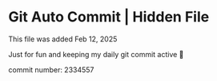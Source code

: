 # Git Auto Commit | Hidden File

This file was added Feb 12, 2025

Just for fun and keeping my daily git commit active 🤪

commit number: 2334557

